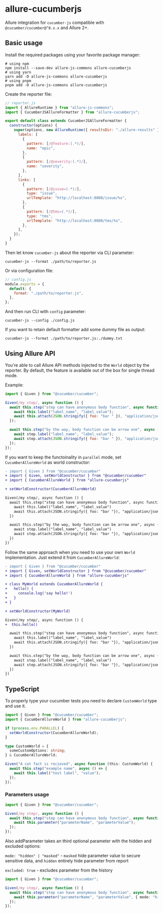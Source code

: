 # allure-cucumberjs

Allure integration for `cucumber-js` compatible with `@cucumber/cucumber@^8.x.x` and Allure 2+.

## Basic usage

Install the required packages using your favorite package manager:

```shell
# using npm
npm install --save-dev allure-js-commons allure-cucumberjs
# using yarn
yarn add -D allure-js-commons allure-cucumberjs
# using pnpm
pnpm add -D allure-js-commons allure-cucumberjs
```

Create the reporter file:

```js
// reporter.js
import { AllureRuntime } from "allure-js-commons";
import { CucumberJSAllureFormatter } from "allure-cucumberjs";

export default class extends CucumberJSAllureFormatter {
  constructor(options) {
    super(options, new AllureRuntime({ resultsDir: "./allure-results" }), {
      labels: [
        {
          pattern: [/@feature:(.*)/],
          name: "epic",
        },
        {
          pattern: [/@severity:(.*)/],
          name: "severity",
        },
      ],
      links: [
        {
          pattern: [/@issue=(.*)/],
          type: "issue",
          urlTemplate: "http://localhost:8080/issue/%s",
        },
        {
          pattern: [/@tms=(.*)/],
          type: "tms",
          urlTemplate: "http://localhost:8080/tms/%s",
        },
      ],
    });
  }
}
```

Then let know `cucumber-js` about the reporter via CLI parameter:

```shell
cucumber-js --format ./path/to/reporter.js
```

Or via configuration file:

```js
// config.js
module.exports = {
  default: {
    format: "./path/to/reporter.js",
  },
};
```

And then run CLI with `config` parameter:

```shell
cucumber-js --config ./config.js
```

If you want to retain default formatter add some dummy file as output:

```shell
cucumber-js --format ./path/to/reporter.js:./dummy.txt
```

## Using Allure API

You're able to call Allure API methods injected to the `World` object by the reporter.
By default, the feature is available out of the box for single thread mode.

Example:

```js
import { Given } from "@cucumber/cucumber";

Given(/my step/, async function () {
  await this.step("step can have anonymous body function", async function () {
    await this.label("label_name", "label_value");
    await this.attach(JSON.stringify({ foo: "bar " }), "application/json");
  });

  await this.step("by the way, body function can be arrow one", async (step) => {
    await step.label("label_name", "label_value");
    await step.attach(JSON.stringify({ foo: "bar " }), "application/json");
  });
});
```

If you want to keep the functoinality in `parallel` mode, set `CucumberAllureWorld` as
world constructor:

```diff
- import { Given } from "@cucumber/cucumber"
+ import { Given, setWorldConstructor } from "@cucumber/cucumber"
+ import { CucumberAllureWorld } from "allure-cucumberjs"

+ setWorldConstructor(CucumberAllureWorld)

Given(/my step/, async function () {
  await this.step("step can have anonymous body function", async function () {
    await this.label("label_name", "label_value")
    await this.attach(JSON.stringify({ foo: "bar "}), "application/json")
  })

  await this.step("by the way, body function can be arrow one", async (step) => {
    await step.label("label_name", "label_value")
    await step.attach(JSON.stringify({ foo: "bar "}), "application/json")
  })
})
```

Follow the same approach when you need to use your own `World` implementation. Just extend it from
`CucumberAllureWorld`:

```diff
- import { Given } from "@cucumber/cucumber"
+ import { Given, setWorldConstructor } from "@cucumber/cucumber"
+ import { CucumberAllureWorld } from "allure-cucumberjs"

+ class MyWorld extends CucumberAllureWorld {
+   hello() {
+     console.log('say hello!')
+   }
+ }

+ setWorldConstructor(MyWorld)

Given(/my step/, async function () {
+  this.hello()

  await this.step("step can have anonymous body function", async function () {
    await this.label("label_name", "label_value")
    await this.attach(JSON.stringify({ foo: "bar "}), "application/json")
  })

  await this.step("by the way, body function can be arrow one", async (step) => {
    await step.label("label_name", "label_value")
    await step.attach(JSON.stringify({ foo: "bar "}), "application/json")
  })
})
```

## TypeScript

To properly type your cucumber tests you need to declare `CustomWorld` type and use it.

```ts
import { Given } from "@cucumber/cucumber";
import { CucumberAllureWorld } from "allure-cucumberjs";

if (process.env.PARALLEL) {
  setWorldConstructor(CucumberAllureWorld);
}

type CustomWorld = {
  someCustomOptions: string;
} & CucumberAllureWorld;

Given("A cat fact is recieved", async function (this: CustomWorld) {
  await this.step("example name", async () => {
    await this.label("test label", "value");
  });
});
```

### Parameters usage

```ts
import { Given } from "@cucumber/cucumber";

Given(/my step/, async function () {
  await this.step("step can have anonymous body function", async function () {
    await this.parameter("parameterName", "parameterValue");
  });
});
```

Also addParameter takes an third optional parameter with the hidden and excluded options:

`mode: "hidden" | "masked"` - `masked` hide parameter value to secure sensitive data, and `hidden` entirely hide parameter from report

`excluded: true` - excludes parameter from the history

```ts
import { Given } from "@cucumber/cucumber";

Given(/my step/, async function () {
  await this.step("step can have anonymous body function", async function () {
    await this.parameter("parameterName", "parameterValue", { mode: "hidden", excluded: true });
  });
});
```

